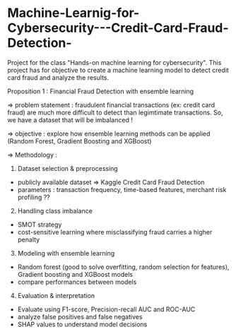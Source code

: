 # Machine-Learnig-for-Cybersecurity---Credit-Card-Fraud-Detection-
Project for the class "Hands-on machine learning for cybersecurity". This project has for objective to create a machine learning model to detect credit card fraud and analyze the results.

Proposition 1 : Financial Fraud Detection with ensemble learning

=> problem statement : fraudulent financial transactions (ex: credit card fraud) 
are much more difficult to detect than legimtimate transactions. So,
we have a dataset that will be imbalanced !

=> objective : explore how ensemble learning methods can be applied
(Random Forest, Gradient Boosting and XGBoost)

=> Methodology :

1) Dataset selection & preprocessing
- publicly available dataset => Kaggle Credit Card Fraud Detection
- parameters : transaction frequency, time-based features, merchant risk profiling ??

2) Handling class imbalance
- SMOT strategy
- cost-sensitive learning where misclassifying fraud carries a higher penalty

3) Modeling with ensemble learning
- Random forest (good to solve overfitting, random selection for features), Gradient boosting and XGBoost models
- compare performances between models

4) Evaluation & interpretation
- Evaluate using F1-score, Precision-recall AUC and ROC-AUC
- analyze false positives and false negatives
- SHAP values to understand model decisions
